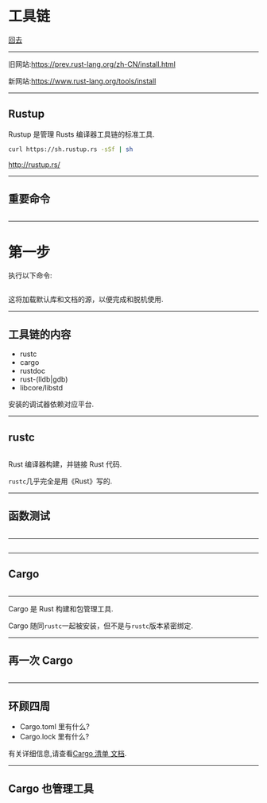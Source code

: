 # 工具链

[回去](toc/default.html)

---

旧网站:<https://prev.rust-lang.org/zh-CN/install.html>

新网站:<https://www.rust-lang.org/tools/install>

---

## Rustup

Rustup 是管理 Rusts 编译器工具链的标准工具.

```bash
curl https://sh.rustup.rs -sSf | sh
```

<http://rustup.rs/>

---

## 重要命令

<pre><code data-source="chapters/shared/code/installation/1.sh" data-trim="hljs bash"></code></pre>

---

# 第一步

执行以下命令:

<pre><code data-source="chapters/shared/code/installation/2.sh" data-trim="hljs sh"></code></pre>

这将加载默认库和文档的源，以便完成和脱机使用.

---

## 工具链的内容

- rustc
- cargo
- rustdoc
- rust-(lldb|gdb)
- libcore/libstd

安装的调试器依赖对应平台.

---

## rustc

<pre><code data-source="chapters/shared/code/installation/3.sh" data-trim="hljs sh"></code></pre>

Rust 编译器构建，并链接 Rust 代码.

`rustc`几乎完全是用《Rust》写的.

---

## 函数测试

<pre><code data-source="chapters/shared/code/installation/4.rs" data-trim="hljs rust"></code></pre>

---

<pre><code data-source="chapters/shared/code/installation/5.sh" data-trim="hljs sh"></code></pre>

---

## Cargo

<pre><code data-source="chapters/shared/code/installation/6.sh" data-trim="hljs sh"></code></pre>

---

Cargo 是 Rust 构建和包管理工具.

Cargo 随同`rustc`一起被安装，但不是与`rustc`版本紧密绑定.

---

## 再一次 Cargo

<pre><code data-source="chapters/shared/code/installation/7.sh" data-trim="hljs sh"></code></pre>

---

## 环顾四周

- Cargo.toml 里有什么?
- Cargo.lock 里有什么?

有关详细信息,请查看[Cargo 清单 文档](http://llever.com/cargo-book-zh/reference/manifest.zh.html).

---

## Cargo 也管理工具

<pre><code data-source="chapters/shared/code/installation/8.sh" data-trim="hljs sh"></code></pre>
